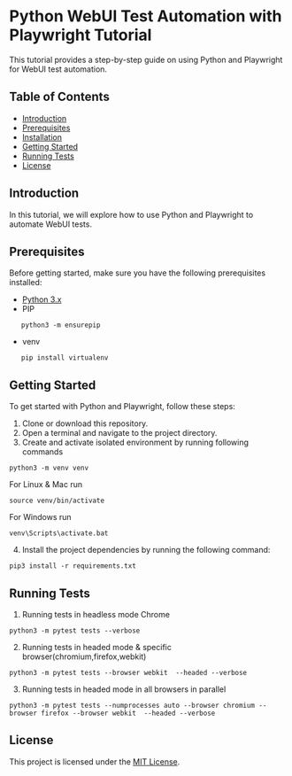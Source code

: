 # Python WebUI Test Automation with Playwright Tutorial

This tutorial provides a step-by-step guide on using Python and Playwright for WebUI test automation.

## Table of Contents

- [Introduction](#introduction)
- [Prerequisites](#prerequisites)
- [Installation](#installation)
- [Getting Started](#getting-started)
- [Running Tests](#running-tests)
- [License](#license)

## Introduction

In this tutorial, we will explore how to use Python and Playwright to automate WebUI tests.

## Prerequisites

Before getting started, make sure you have the following prerequisites installed:

- [Python 3.x](https://www.python.org/downloads/)
- PIP
 ```shell
    python3 -m ensurepip
```
- venv
 ```shell
    pip install virtualenv
```


## Getting Started

To get started with Python and Playwright, follow these steps:

1. Clone or download this repository.
2. Open a terminal and navigate to the project directory.
3. Create and activate isolated environment by running following commands
```shell
python3 -m venv venv
```
For Linux & Mac run 
```shell
source venv/bin/activate
```
For Windows run
```shell
venv\Scripts\activate.bat
```
4. Install the project dependencies by running the following command:
```shell
pip3 install -r requirements.txt
```

## Running Tests

1. Running tests in headless mode Chrome

```shell
python3 -m pytest tests --verbose
```
2. Running tests in headed mode & specific browser(chromium,firefox,webkit)

```shell
python3 -m pytest tests --browser webkit  --headed --verbose
```
3. Running tests in headed mode in all browsers in parallel

```shell
python3 -m pytest tests --numprocesses auto --browser chromium --browser firefox --browser webkit  --headed --verbose
```

## License

This project is licensed under the [MIT License](LICENSE).
